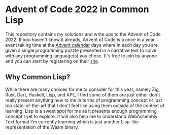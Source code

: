 # Advent of Code 2022 in Common Lisp

This repository contains my solutions and write ups to the Advent of Code 2022. If you haven't know it already, Advent of Code is a once in a year event taking time at the [Advent calendar](https://en.wikipedia.org/wiki/Advent_calendar) days where in each day you are given a single programming puzzle presented in a narrative text to solve with any programming language(s) you chose. It's free to join by anyone and you can start by registering on their [site](https://adventofcode.com/).

## Why Common Lisp?

While there are many choices for me to consider for this year, namely Zig, Rust, Dart, Haskell, Lisp, and APL, I find some of them are just either don't really present anything new to me in terms of programming concept or just too state-of-the-art that I don't feel like using them outside of the context of learning. Lisp is a sweet spot for me as it presents enough programming concept I yet to explore. It will also help me to understand WebAssembly Text format I'm currently learning which is just another Lisp-like representation of the Wasm binary.
